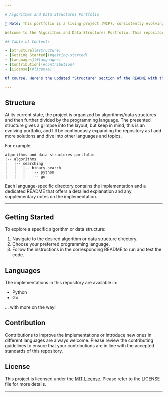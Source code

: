 ```yaml
---

# Algorithms and Data Structures Portfolio

🌱 Note: This portfolio is a living project (WIP), consistently evolving and adapting to reflect new insights and development practices.

Welcome to the Algorithms and Data Structures Portfolio. This repository is exclusively intended as a portfolio project to showcase my understanding and multi-language skills pertaining to algorithms and data structures. It is a collection of popular algorithms and data structures implemented in various programming languages, including Python and Go. The aim is to provide clear, concise, and efficient implementations for both educational purposes and real-world applications.

## Table of Contents

- [Structure](#structure)
- [Getting Started](#getting-started)
- [Languages](#languages)
- [Contribution](#contribution)
- [License](#license)

Of course. Here's the updated "Structure" section of the README with the desired changes:

---
```


## Structure

At its current state, the project is organized by algorithms/data structures and then further divided by the programming language. The presented structure gives a glimpse into the layout, but keep in mind, this is an evolving portfolio, and I'll be continuously expanding the repository as I add more solutions and dive into other languages and topics.

For example:

```
algorithms-and-data-structures-portfolio
|-- algorithms
|   |-- searching
|   |   |-- binary-search
|   |   |   |-- python
|   |   |   |-- go
```

Each language-specific directory contains the implementation and a dedicated README that offers a detailed explanation and any supplementary notes on the implementation.

---

## Getting Started

To explore a specific algorithm or data structure:

1. Navigate to the desired algorithm or data structure directory.
2. Choose your preferred programming language.
3. Follow the instructions in the corresponding README to run and test the code.

## Languages

The implementations in this repository are available in:

- Python
- Go

... with more on the way!

## Contribution

Contributions to improve the implementations or introduce new ones in different languages are always welcome. Please review the contributing guidelines to ensure that your contributions are in line with the accepted standards of this repository.

## License

This project is licensed under the [MIT License](LICENSE.md). Please refer to the LICENSE file for more details.

---
